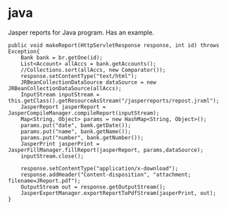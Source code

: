 # java
Jasper reports for Java program. Has an example.

	public void makeReport(HttpServletResponse response, int id) throws Exception{
		Bank bank = br.getOne(id);
		List<Account> allAccs = bank.getAccounts();
		//Collections.sort(allAccs, new Comparator());
		response.setContentType("text/html");
		JRBeanCollectionDataSource dataSource = new JRBeanCollectionDataSource(allAccs);
		InputStream inputStream = this.getClass().getResourceAsStream("/jasperreports/repost.jrxml");
		JasperReport jasperReport = JasperCompileManager.compileReport(inputStream);
		Map<String, Object> params = new HashMap<String, Object>();
		params.put("date", bamk.getDate());
		params.put("name", bank.getName());
		params.put("number", bank.getNumber());
		JasperPrint jasperPrint = JasperFillManager.fillReport(jasperReport, params,dataSource);
		inputStream.close();

		response.setContentType("application/x-download");
		response.addHeader("Content-disposition", "attachment; filename=JReport.pdf");
		OutputStream out = response.getOutputStream();
		JasperExportManager.exportReportToPdfStream(jasperPrint, out);
	}
